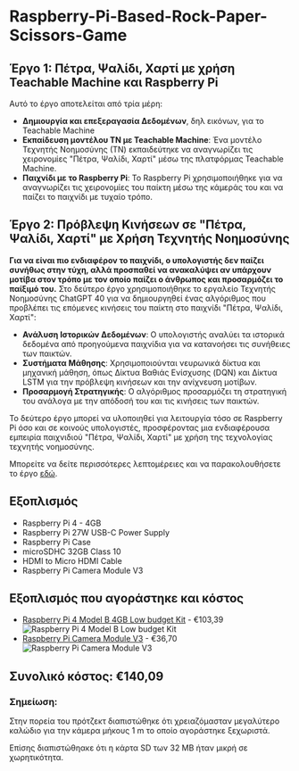 # Raspberry-Pi-Based-Rock-Paper-Scissors-Game

## Έργο 1: Πέτρα, Ψαλίδι, Χαρτί με χρήση Teachable Machine και Raspberry Pi

Αυτό το έργο αποτελείται από τρία μέρη:
- **Δημιουργία και επεξεραγασία Δεδομένων**, δηλ εικόνων, για το Teachable Machine
- **Εκπαίδευση μοντέλου ΤΝ με Teachable Machine**: Ένα μοντέλο Τεχνητής Νοημοσύνης (ΤΝ) εκπαιδεύτηκε να αναγνωρίζει τις χειρονομίες "Πέτρα, Ψαλίδι, Χαρτί" μέσω της πλατφόρμας Teachable Machine.
- **Παιχνίδι με το Raspberry Pi**: Το Raspberry Pi χρησιμοποιήθηκε για να αναγνωρίζει τις χειρονομίες του παίκτη μέσω της κάμεράς του και να παίζει το παιχνίδι με τυχαίο τρόπο.

## Έργο 2: Πρόβλεψη Κινήσεων σε "Πέτρα, Ψαλίδι, Χαρτί" με Χρήση Τεχνητής Νοημοσύνης

**Για να είναι πιο ενδιαφέρον το παιχνίδι, ο υπολογιστής δεν παίζει συνήθως στην τύχη, αλλά προσπαθεί να ανακαλύψει αν υπάρχουν μοτίβα στον τρόπο με τον οποίο παίζει ο άνθρωπος και προσαρμόζει το παίξιμό του.**
Στο δεύτερο έργο χρησιμοποιήθηκε το εργαλείο Τεχνητής Νοημοσύνης ChatGPT 40 για να δημιουργηθεί ένας αλγόριθμος που προβλέπει τις επόμενες κινήσεις του παίκτη στο παιχνίδι "Πέτρα, Ψαλίδι, Χαρτί":
- **Ανάλυση Ιστορικών Δεδομένων**: Ο υπολογιστής αναλύει τα ιστορικά δεδομένα από προηγούμενα παιχνίδια για να κατανοήσει τις συνήθειες των παικτών.
- **Συστήματα Μάθησης**: Χρησιμοποιούνται νευρωνικά δίκτυα και μηχανική μάθηση, όπως Δίκτυα Βαθιάς Ενίσχυσης (DQN) και Δίκτυα LSTM για την πρόβλεψη κινήσεων και την ανίχνευση μοτίβων.
- **Προσαρμογή Στρατηγικής**: Ο αλγόριθμος προσαρμόζει τη στρατηγική του ανάλογα με την απόδοσή του και τις κινήσεις των παικτών.

 Το δεύτερο έργο μπορεί να υλοποιηθεί για λειτουργία τόσο σε Raspberry Pi όσο και σε κοινούς υπολογιστές, προσφέροντας μια ενδιαφέρουσα εμπειρία παιχνιδιού "Πέτρα, Ψαλίδι, Χαρτί" με χρήση της τεχνολογίας τεχνητής νοημοσύνης.

Μπορείτε να δείτε περισσότερες λεπτομέρειες και να παρακολουθήσετε το έργο [εδώ](https://youtu.be/iwkqqVQcEus?si=OC-ndbixkSOYZrNC).

## Εξοπλισμός
- Raspberry Pi 4 - 4GB
- Raspberry Pi 27W USB-C Power Supply
- Raspberry Pi Case
- microSDHC 32GB Class 10
- HDMI to Micro HDMI Cable
- Raspberry Pi Camera Module V3

## Εξοπλισμός που αγοράστηκε και κόστος
- [Raspberry Pi 4 Model B 4GB Low budget Kit](https://www.hellasdigital.gr/go-create/raspberry-and-accessories/raspberry-pi-4-and-accessories/raspberry-pi-4-model-b-4gb-low-budget-kit-pi4lb4gb/) - €103,39
  ![Raspberry Pi 4 Model B Low budget Kit](https://www.hellasdigital.gr/images/detailed/28/RaspberryPi_4_Model_B_Low_budget_Kit.jpg)
- [Raspberry Pi Camera Module V3](https://www.hellasdigital.gr/go-create/raspberry-and-accessories/accessories/raspberry-pi-camera-module-v3/) - €36,70
  ![Raspberry Pi Camera Module V3](https://www.hellasdigital.gr/images/detailed/32/Standard_Hero__1673252414_444.jpg)

## Συνολικό κόστος: €140,09

### Σημείωση:
Στην πορεία του πρότζεκτ διαπιστώθηκε ότι χρειαζόμασταν μεγαλύτερο καλώδιο για την κάμερα μήκους 1 m το οποίο αγοράστηκε ξεχωριστά.

Επίσης διαπιστώθηακε ότι η κάρτα SD των 32 ΜΒ ήταν μικρή σε χωρητικότητα.

